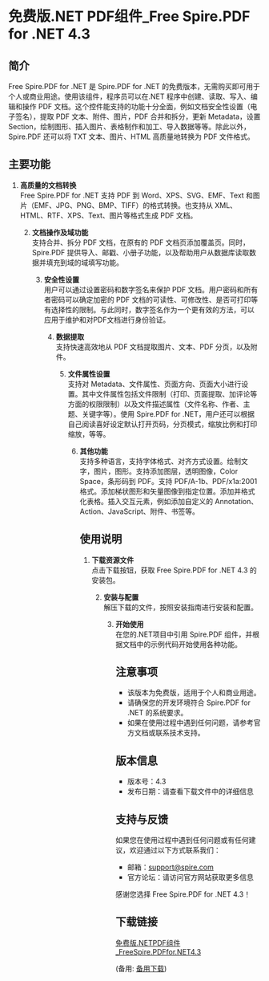 # 免费版.NET PDF组件_Free Spire.PDF for .NET 4.3

## 简介

Free Spire.PDF for .NET 是 Spire.PDF for .NET 的免费版本，无需购买即可用于个人或商业用途。使用该组件，程序员可以在.NET 程序中创建、读取、写入、编辑和操作 PDF 文档。这个控件能支持的功能十分全面，例如文档安全性设置（电子签名），提取 PDF 文本、附件、图片，PDF 合并和拆分，更新 Metadata，设置 Section，绘制图形、插入图片、表格制作和加工、导入数据等等。除此以外，Spire.PDF 还可以将 TXT 文本、图片、HTML 高质量地转换为 PDF 文件格式。

## 主要功能

1. **高质量的文档转换**  
   Free Spire.PDF for .NET 支持 PDF 到 Word、XPS、SVG、EMF、Text 和图片（EMF、JPG、PNG、BMP、TIFF）的格式转换。也支持从 XML、HTML、RTF、XPS、Text、图片等格式生成 PDF 文档。

   2. **文档操作及域功能**  
      支持合并、拆分 PDF 文档，在原有的 PDF 文档页添加覆盖页。同时，Spire.PDF 提供导入、邮戳、小册子功能，以及帮助用户从数据库读取数据并填充到域的域填写功能。

      3. **安全性设置**  
         用户可以通过设置密码和数字签名来保护 PDF 文档。用户密码和所有者密码可以确定加密的 PDF 文档的可读性、可修改性、是否可打印等有选择性的限制。与此同时，数字签名作为一个更有效的方法，可以应用于维护和对PDF文档进行身份验证。

         4. **数据提取**  
            支持快速高效地从 PDF 文档提取图片、文本、PDF 分页，以及附件。

            5. **文件属性设置**  
               支持对 Metadata、文件属性、页面方向、页面大小进行设置。其中文件属性包括文件限制（打印、页面提取、加评论等方面的权限限制）以及文件描述属性（文件名称、作者、主题、关键字等）。使用 Spire.PDF for .NET，用户还可以根据自己阅读喜好设定默认打开页码，分页模式，缩放比例和打印缩放，等等。

               6. **其他功能**  
                  支持多种语言，支持字体格式、对齐方式设置。绘制文字，图片，图形。支持添加图层，透明图像，Color Space，条形码到 PDF。支持 PDF/A-1b、PDF/x1a:2001 格式。添加梯状图形和矢量图像到指定位置。添加并格式化表格。插入交互元素，例如添加自定义的 Annotation、Action、JavaScript、附件、书签等。

                  ## 使用说明

                  1. **下载资源文件**  
                     点击下载按钮，获取 Free Spire.PDF for .NET 4.3 的安装包。

                     2. **安装与配置**  
                        解压下载的文件，按照安装指南进行安装和配置。

                        3. **开始使用**  
                           在您的.NET项目中引用 Spire.PDF 组件，并根据文档中的示例代码开始使用各种功能。

                           ## 注意事项

                           - 该版本为免费版，适用于个人和商业用途。
                           - 请确保您的开发环境符合 Spire.PDF for .NET 的系统要求。
                           - 如果在使用过程中遇到任何问题，请参考官方文档或联系技术支持。

                           ## 版本信息

                           - 版本号：4.3
                           - 发布日期：请查看下载文件中的详细信息

                           ## 支持与反馈

                           如果您在使用过程中遇到任何问题或有任何建议，欢迎通过以下方式联系我们：

                           - 邮箱：support@spire.com
                           - 官方论坛：请访问官方网站获取更多信息

                           感谢您选择 Free Spire.PDF for .NET 4.3！

                           ## 下载链接
                           [免费版.NETPDF组件_FreeSpire.PDFfor.NET4.3](https://pan.quark.cn/s/81937f7e090a) 

                           (备用: [备用下载](https://pan.baidu.com/s/1J-Gz_wG_3wKCH5fkOruMew?pwd=1234))
